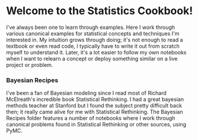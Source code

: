 # Welcome to the Statistics Cookbook!

I've always been one to learn through examples. Here I work through various canonical examples for statistical concepts and techniques I'm interested in. My intuition grows through doing; it's not enough to read a textbook or even read code, I typically have to write it out from scratch myself to understand it. Later, it's a lot easier to follow my own notebooks when I want to relearn a concept or deploy something similar on a live project or problem.


### Bayesian Recipes

I've been a fan of Bayesian modeling since I read most of Richard McElreath's incredible book Statistical Rethinking. I had a great bayesian methods teacher at Stanford but I found the subject pretty difficult back then; it really came alive for me with Statistical Rethinking. The Bayesian Recipes folder features a number of notebooks where I work through canonical problems found in Statistical Rethinking or other sources, using PyMC.
